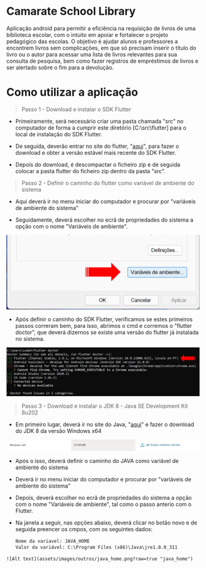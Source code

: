 # Camarate School Library

Aplicação android para permitir a eficiência na requisição de livros de uma biblioteca escolar, com o intuito em apoiar e fortalecer o projeto pedagógico das escolas. O objetivo é ajudar alunos e professores a encontrem livros sem complicações, em que só precisam inserir o título do livro ou o autor para acessar uma lista de livros relevantes para sua consulta de pesquisa, bem como fazer registros de empréstimos de livros e ser alertado sobre o fim para a devolução.

# Como utilizar a aplicação

> Passo 1 - Download e instalar o SDK Flutter

   - Primeiramente, será necessário criar uma pasta chamada "src" no computador de forma a cumprir este diretório [C:\src\flutter] para o local de instalação do SDK Flutter.

   - De seguida, deverão entrar no site do flutter, "[aqui](https://docs.flutter.dev/get-started/install/windows)", para fazer o download e obter a versão estável mais recente do SDK Flutter.

   - Depois do download, é descompactar o ficheiro zip e de seguida colocar a pasta flutter do ficheiro zip dentro da pasta "src".

> Passo 2 - Definir o caminho do flutter como variável de ambiente do sistema

   - Aqui deverá ir no menu iniciar do computador e procurar por "variáveis de ambiente do sistema"

   - Seguidamente, deverá escolher no ecrã de propriedades do sistema a opção com o nome "Variáveis de ambiente".

   ![Alt text](assets/images/outros/propriedades_do_sistema.png?raw=true "Propriedades do sistema")

   - Após definir o caminho do SDK Flutter, verificamos se estes primeiros passos correram bem, para isso, abrimos o cmd e corremos o "flutter doctor", que deverá dizernos se existe uma versão do flutter já instalada no sistema.

   ![Alt text](assets/images/outros/cmd.png?raw=true "Cmd")


> Passo 3 - Download e instalar o JDK 8 - Java SE Development Kit 8u202

   - Em primeiro lugar, deverá ir no site do Java, "[aqui](https://www.oracle.com/pt/java/technologies/javase/javase8-archive-downloads.html)" e fazer o download do JDK 8 da versão Windows x64

   ![Alt text](assets/images/outros/jdk8.png?raw=true "JDK8")

   - Após o isso, deverá definir o caminho do JAVA como variável de ambiente do sistema

   - Deverá ir no menu iniciar do computador e procurar por "variáveis de ambiente do sistema"

   - Depois, deverá escolher no ecrã de propriedades do sistema a opção com o nome "Variáveis de ambiente", tal como o passo anterio com o Flutter.

   - Na janela a seguir, nas opções abaixo, deverá clicar no botão novo e de seguida preencer os cmpos, com os seguintes dados:
        ```
        Nome da variavel: JAVA_HOME
        Valor da variável: C:\Program Files (x86)\Java\jre1.8.0_311
        ```
    ![Alt text](assets/images/outros/java_home.png?raw=true "java_home")   
